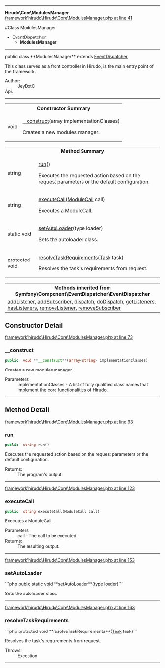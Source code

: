 - - -

**Hirudo\Core\ModulesManager** 
<a href="https://github.com/JeyDotC/Hirudo-docs/blob/master/source/framework/hirudo/Hirudo/Core/ModulesManager.php.md#line41" class="location">framework\hirudo\Hirudo\Core\ModulesManager.php at line 41</a>

#Class ModulesManager

* <a href="https://github.com/JeyDotC/Hirudo-docs/blob/master/symfony/component/eventdispatcher/eventdispatcher.html">EventDispatcher</a>
    * **ModulesManager**

- - -

<p class="signature">public  class **ModulesManager**
extends <a href="https://github.com/JeyDotC/Hirudo-docs/blob/master/symfony/component/eventdispatcher/eventdispatcher.html">EventDispatcher</a>

</p>

<div class="comment" id="overview_description"><p>This class serves as a front controller in Hirudo, is the main entry
point of the framework.</p></div>

<dl>
<dt>Author:</dt>
<dd>JeyDotC</dd>
<dt>Api.</dt>
</dl>

- - -

<table id="summary_constructor">
<tr><th colspan="2">Constructor Summary</th></tr>
<tr>
<td class="type"> void</td>
<td class="description"><p class="name"><a href="#__construct">__construct</a>(array<string> implementationClasses)</p><p class="description">Creates a new modules manager.</p></td>
</tr>
</table>

<table id="summary_method">
<tr><th colspan="2">Method Summary</th></tr>
<tr>
<td class="type"> string</td>
<td class="description"><p class="name"><a href="#run">run</a>()</p><p class="description">Executes the requested action based on the request parameters or the
default configuration.</p></td>
</tr>
<tr>
<td class="type"> string</td>
<td class="description"><p class="name"><a href="#executeCall">executeCall</a>(<a href="../../hirudo/core/context/modulecall.html">ModuleCall</a> call)</p><p class="description">Executes a ModuleCall.</p></td>
</tr>
<tr>
<td class="type">static  void</td>
<td class="description"><p class="name"><a href="#setAutoLoader()">setAutoLoader</a>(type loader)</p><p class="description">Sets the autoloader class.</p></td>
</tr>
<tr>
<td class="type">protected  void</td>
<td class="description"><p class="name"><a href="#resolveTaskRequirements()">resolveTaskRequirements</a>(<a href="../../hirudo/core/task.html">Task</a> task)</p><p class="description">Resolves the task's requirements from request.</p></td>
</tr>
</table>

<table class="inherit">
<tr><th colspan="2">Methods inherited from Symfony\Component\EventDispatcher\EventDispatcher</th></tr>
<tr><td><a href="https://github.com/JeyDotC/Hirudo-docs/blob/master/symfony/component/eventdispatcher/eventdispatcher.html#addListener()">addListener</a>, <a href="https://github.com/JeyDotC/Hirudo-docs/blob/master/symfony/component/eventdispatcher/eventdispatcher.html#addSubscriber()">addSubscriber</a>, <a href="https://github.com/JeyDotC/Hirudo-docs/blob/master/symfony/component/eventdispatcher/eventdispatcher.html#dispatch()">dispatch</a>, <a href="https://github.com/JeyDotC/Hirudo-docs/blob/master/symfony/component/eventdispatcher/eventdispatcher.html#doDispatch()">doDispatch</a>, <a href="https://github.com/JeyDotC/Hirudo-docs/blob/master/symfony/component/eventdispatcher/eventdispatcher.html#getListeners()">getListeners</a>, <a href="https://github.com/JeyDotC/Hirudo-docs/blob/master/symfony/component/eventdispatcher/eventdispatcher.html#hasListeners()">hasListeners</a>, <a href="https://github.com/JeyDotC/Hirudo-docs/blob/master/symfony/component/eventdispatcher/eventdispatcher.html#removeListener()">removeListener</a>, <a href="https://github.com/JeyDotC/Hirudo-docs/blob/master/symfony/component/eventdispatcher/eventdispatcher.html#removeSubscriber()">removeSubscriber</a></td></tr></table>

<h2 id="detail_method">Constructor Detail</h2>
<a href="https://github.com/JeyDotC/Hirudo-docs/blob/master/source/framework/hirudo/Hirudo/Core/ModulesManager.php.md#line73" class="location">framework\hirudo\Hirudo\Core\ModulesManager.php at line 73</a>

<h3 id="__construct">__construct</h3>

```php
public  void **__construct**(array<string> implementationClasses)
```

<div class="details">
<p>Creates a new modules manager.</p><dl>
<dt>Parameters:</dt>
<dd>implementationClasses - A list of fully qualified class names that implement the core functionalities of Hirudo.</dd>
</dl>
</div>

- - -

<h2 id="detail_method">Method Detail</h2>
<a href="https://github.com/JeyDotC/Hirudo-docs/blob/master/source/framework/hirudo/Hirudo/Core/ModulesManager.php.md#line93" class="location">framework\hirudo\Hirudo\Core\ModulesManager.php at line 93</a>

<h3 id="run()">run</h3>

```php
public  string run()
```

<div class="details">
<p>Executes the requested action based on the request parameters or the
default configuration.</p><dl>
<dt>Returns:</dt>
<dd>The program's output.</dd>
</dl>
</div>

- - -

<a href="https://github.com/JeyDotC/Hirudo-docs/blob/master/source/framework/hirudo/Hirudo/Core/ModulesManager.php.md#line123" class="location">framework\hirudo\Hirudo\Core\ModulesManager.php at line 123</a>

<h3 id="executeCall()">executeCall</h3>

```php
public  string executeCall(ModuleCall call)
```

<div class="details">
<p>Executes a ModuleCall.</p><dl>
<dt>Parameters:</dt>
<dd>call - The call to be executed.</dd>
<dt>Returns:</dt>
<dd>The resulting output.</dd>
</dl>
</div>

- - -

<a href="https://github.com/JeyDotC/Hirudo-docs/blob/master/source/framework/hirudo/Hirudo/Core/ModulesManager.php.md#line153" class="location">framework\hirudo\Hirudo\Core\ModulesManager.php at line 153</a>

<h3 id="setAutoLoader()">setAutoLoader</h3>
```php
public static  void **setAutoLoader**(type loader)```
<div class="details">
<p>Sets the autoloader class.</p></div>

- - -

<a href="https://github.com/JeyDotC/Hirudo-docs/blob/master/source/framework/hirudo/Hirudo/Core/ModulesManager.php.md#line163" class="location">framework\hirudo\Hirudo\Core\ModulesManager.php at line 163</a>

<h3 id="resolveTaskRequirements()">resolveTaskRequirements</h3>
```php
protected  void **resolveTaskRequirements**(<a href="../../hirudo/core/task.html">Task</a> task)```
<div class="details">
<p>Resolves the task's requirements from request.</p><dl>
<dt>Throws:</dt>
<dd>Exception</dd>
</dl>
</div>

- - -


